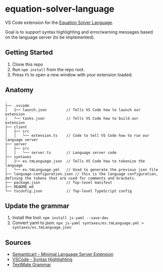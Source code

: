 # equation-solver-language

VS Code extension for the [Equation Solver Language](https://github.com/c-chapellier/equation-solver).

Goal is to support syntax highlighting and error/warning messages based on the language server (to be implemented). 

## Getting Started

1. Clone this repo
2. Run `npm install` from the repo root.
3. Press `F5` to open a new window with your extension loaded.

## Anatomy

```
.
├── .vscode
│   ├── launch.json         // Tells VS Code how to launch our extension
│   └── tasks.json          // Tells VS Code how to build our extension
├── client
│   ├── src
│   │   └── extension.ts    // Code to tell VS Code how to run our language server
├── server
│   ├── src
│   │   └── server.ts       // Language server code
├── syntaxes
│   ├── es.tmLanguage.json  // Tells VS Code how to tokenize the language
│   └── es.tmLanguage.yml   // Used to generate the previous json file
├── language-configuration.json // this is the language configuration, defining the tokens that are used for comments and brackets.
├── package.json            // Top-level manifest
├── README.md
└── tsconfig.json           // Top-level TypeScript config
```

## Update the grammar

1. Install the tool: `npm install js-yaml --save-dev`
2. Convert yaml to json: `npx js-yaml syntaxes/es.tmLanguage.yml > syntaxes/es.tmLanguage.json`

## Sources

* [Semanticart - Minimal Language Server Extension](https://github.com/semanticart/minimum-viable-vscode-language-server-extension)
* [VSCode - Syntax Highlighting](https://code.visualstudio.com/api/language-extensions/syntax-highlight-guide)
* [TextMate Grammar](https://macromates.com/manual/en/language_grammars)
